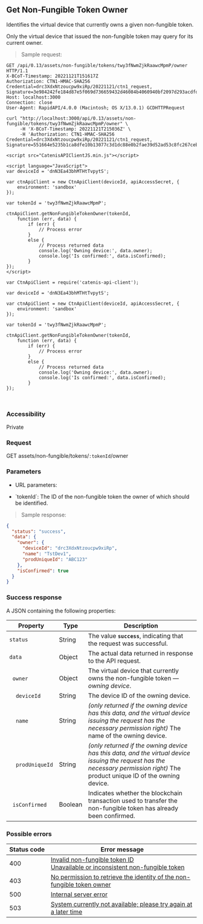 ## Get Non-Fungible Token Owner

Identifies the virtual device that currently owns a given non-fungible token.

<aside class="notice">
Only the virtual device that issued the non-fungible token may query for its current owner.
</aside>

> Sample request:

```http--raw
GET /api/0.13/assets/non-fungible/tokens/twy3fNwmZjkRaawcMpmP/owner HTTP/1.1
X-BCoT-Timestamp: 20221121T151617Z
Authorization: CTN1-HMAC-SHA256 Credential=drc3XdxNtzoucpw9xiRp/20221121/ctn1_request, Signature=3e984242fe184d87e5f069d736659432d46084b4060940bf2097d293acdfdf41
Host: localhost:3000
Connection: close
User-Agent: RapidAPI/4.0.0 (Macintosh; OS X/13.0.1) GCDHTTPRequest
```

```shell
curl "http://localhost:3000/api/0.13/assets/non-fungible/tokens/twy3fNwmZjkRaawcMpmP/owner" \
     -H 'X-BCoT-Timestamp: 20221121T215036Z' \
     -H 'Authorization: CTN1-HMAC-SHA256 Credential=drc3XdxNtzoucpw9xiRp/20221121/ctn1_request, Signature=551664e5235b1ca8dfe10b13077c3d1dc88e0b2fae39d52ad53c8fc267ceb15f'
```

```html--javascript
<script src="CatenisAPIClientJS.min.js"></script>

<script language="JavaScript">
var deviceId = 'dnN3Ea43bhMTHtTvpytS';

var ctnApiClient = new CtnApiClient(deviceId, apiAccessSecret, {
    environment: 'sandbox'
});

var tokenId = 'twy3fNwmZjkRaawcMpmP';

ctnApiClient.getNonFungibleTokenOwner(tokenId,
    function (err, data) {
        if (err) {
            // Process error
        }
        else {
            // Process returned data
            console.log('Owning device:', data.owner);
            console.log('Is confirmed:', data.isConfirmed);
        }
});
</script>
```

```javascript--node
var CtnApiClient = require('catenis-api-client');

var deviceId = 'dnN3Ea43bhMTHtTvpytS';

var ctnApiClient = new CtnApiClient(deviceId, apiAccessSecret, {
    environment: 'sandbox'
});

var tokenId = 'twy3fNwmZjkRaawcMpmP';

ctnApiClient.getNonFungibleTokenOwner(tokenId,
    function (err, data) {
        if (err) {
            // Process error
        }
        else {
            // Process returned data
            console.log('Owning device:', data.owner);
            console.log('Is confirmed:', data.isConfirmed);
        }
});
```

```php
```

```rust
```

### Accessibility

Private

### Request

GET assets/non-fungible/tokens/`:tokenId`/owner

### Parameters

<!-- Note: we are not using the native markdown list feature for the second level items because the generated
        HTML has no space to the following first level item -->
- URL parameters:
<ul class="parameterList">
  <li>`tokenId`: The ID of the non-fungible token the owner of which should be identified.</li>
</ul>

> Sample response:

```json
{
  "status": "success",
  "data": {
    "owner": {
      "deviceId": "drc3XdxNtzoucpw9xiRp",
      "name": "TstDev1",
      "prodUniqueId": "ABC123"
    },
    "isConfirmed": true
  }
}
```

### Success response

A JSON containing the following properties:

| Property | Type | Description |
| -------- | ---- | ----------- |
| `status` | String | The value **`success`**, indicating that the request was successful. |
| `data` | Object | The actual data returned in response to the API request. |
| &nbsp;&nbsp;`owner` | Object | The virtual device that currently owns the non-fungible token — *owning device*. |
| &nbsp;&nbsp;&nbsp;&nbsp;`deviceId` | String | The device ID of the owning device. |
| &nbsp;&nbsp;&nbsp;&nbsp;`name` | String | *(only returned if the owning device has this data, and the virtual device issuing the request has the necessary permission right)* The name of the owning device. |
| &nbsp;&nbsp;&nbsp;&nbsp;`prodUniqueId` | String | *(only returned if the owning device has this data, and the virtual device issuing the request has the necessary permission right)* The product unique ID of the owning device. |
| &nbsp;&nbsp;`isConfirmed` | Boolean | Indicates whether the blockchain transaction used to transfer the non-fungible token has already been confirmed. |

### Possible errors

| Status&nbsp;code | Error&nbsp;message |
| ----------- | ------------- |
| 400 | <a href="#error_msg_320">Invalid non-fungible token ID</a><br><a href="#error_msg_325">Unavailable or inconsistent non-fungible token</a> |
| 403 | <a href="#error_msg_395">No permission to retrieve the identity of the non-fungible token owner</a> |
| 500 | <a href="#error_msg_100">Internal server error</a> |
| 503 | <a href="#error_msg_220">System currently not available; please try again at a later time</a> |
